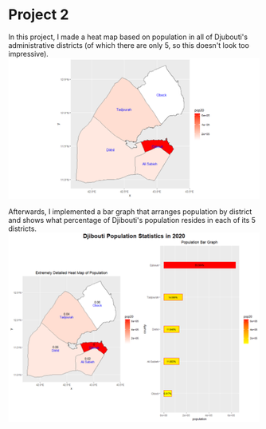 # Project 2

In this project, I made a heat map based on population in all of Djubouti's administrative districts (of which there are only 5, so this doesn't look too impressive).
![](DJI_Population.png)



Afterwards, I implemented a bar graph that arranges population by district and shows what percentage of Djibouti's population resides in each of its 5 districts.
![](Project2Deliverable.PNG)
